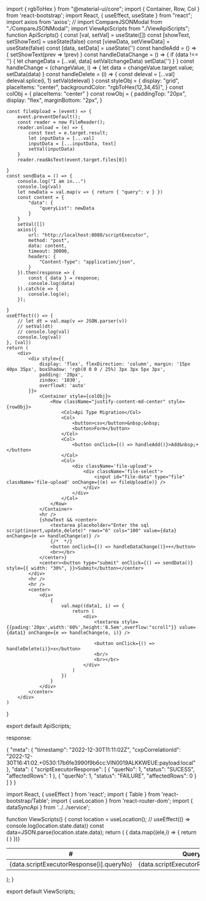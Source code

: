 import { rgbToHex } from "@material-ui/core";
import { Container, Row, Col } from 'react-bootstrap';
import React, { useEffect, useState } from "react";
import axios from 'axios';
// import CompareJSONModal from "./CompareJSONModal";
import ViewApiScripts from "./ViewApiScripts";
function ApiScripts() {
    const [val, setVal] = useState([])
    const [showText, setShowText] = useState(false)
    const [viewData, setViewData] = useState(false)
    const [data, setData] = useState('')
    const handleAdd = () => {
        setShowText(prev => !prev)
    }
    const handleDataChange = () => {
        if (data !== '') {
            let changeData = [...val, data]
            setVal(changeData)
            setData('')
        }
    }
    const handleChange = (changeValue, i) => {
        let data = changeValue.target.value;
        setData(data)
    }
    const handleDelete = (i) => {
        const deleval = [...val]
        deleval.splice(i, 1)
        setVal(deleval)
    }
    const styleObj = {
        display: "grid",
        placeItems: "center",
        backgroundColor: "rgbToHex(12,34,45)",
    }
    const colObj = {
        placeItems: "center"
    }
    const rowObj = {
        paddingTop: "20px",
        display: "flex",
        marginBottom: "2px",
    }

    const fileUpload = (event) => {
        event.preventDefault();
        const reader = new FileReader();
        reader.onload = (e) => {
            const text = e.target.result;
            let inputData = [...val]
            inputData = [...inputData, text]
            setVal(inputData)
        }
        reader.readAsText(event.target.files[0])

    }
    const sendData = () => {
        console.log("I am in...")
        console.log(val)
        let newData = val.map(v => { return { "query": v } })
        const content = {
            "data": {
                "queryList": newData
            }
        }
        setVal([])
        axios({
            url: "http://localhost:8080/scriptExecutor",
            method: "post",
            data: content,
            timeout: 30000,
            headers: {
                "Content-Type": "application/json",
            }
        }).then(response => {
            const { data } = response;
            console.log(data)
        }).catch(e => {
            console.log(e);
        });

    }
    useEffect(() => {
        // let dt = val.map(v => JSON.parser(v))
        // setVal(dt)
        // console.log(val)
        console.log(val)
    }, [val])
    return (
        <div>
            <div style={{
                display: 'flex', flexDirection: 'column', margin: '15px 40px 35px', boxShadow: 'rgb(0 0 0 / 25%) 3px 3px 5px 3px',
                padding: '20px',
                zindex: '1030',
                overflowX: 'auto'
            }}>
                <Container style={colObj}>
                    <Row className="justify-content-md-center" style={rowObj}>
                        <Col>Api Type Migration</Col>
                        <Col>
                            <button>csv</button>&nbsp;&nbsp;
                            <button>Form</button>
                        </Col>
                        <Col>
                            <button onClick={() => handleAdd()}>Add&nbsp;+</button>
                        </Col>
                        <Col>
                            <div className='file-upload'>
                                <div className='file-select'>
                                    <input id="file-data" type="file" className='file-upload' onChange={(e) => fileUpload(e)} />
                                </div>
                            </div>
                        </Col>
                    </Row>
                </Container>
                <hr />
                {showText && <center>
                    <textarea placeholder="Enter the sql script(insert,update,delete)" rows="6" cols="100" value={data} onChange={e => handleChange(e)} />
                    {/*  */}
                    <button onClick={() => handleDataChange()}>+</button>
                    <br></br>
                </center>}
                <center><button type="submit" onClick={() => sendData()} style={{ width: "30%", }}>Submit</button></center>
            </div>
            <hr />
            <hr />
            <center>
                <div>
                    {
                        val.map((data1, i) => {
                            return (
                                <div>
                                    <textarea style={{pading:'20px',width:'60%',height:'8.5em',overflow:"scroll"}} value={data1} onChange={e => handleChange(e, i)} />
                        
                                    <button onClick={() => handleDelete(i)}>x</button>
                                    <br/>
                                    <br></br>
                                </div>
                            )
                        })
                    }
                </div>
            </center>
        </div>
    )
}

export default ApiScripts;

response:

{
    "meta": {
        "timestamp": "2022-12-30T11:11:02Z",
        "cxpCorrelationId": "2022-12-30T16:41:02.+0530:17b6fe3990f9b6cc:VIN0019ALKKWEUE:payload:local"
    },
    "data": {
        "scriptExecutorResponse": [
            {
                "querNo": 1,
                "status": "SUCESS",
                "affectedRows": 1
            },
            {
                "querNo": 1,
                "status": "FAILURE",
                "affectedRows": 0
            }
        ]
    }
}

import React, { useEffect } from 'react';
import { Table } from 'react-bootstrap/Table';
import { useLocation } from 'react-router-dom';
import { dataSyncApi } from '../../service';

function ViewScripts() {
    const location = useLocation();
    // useEffect(() => console.log(location.state.data))
    const data=JSON.parse(location.state.data);
    return (
        <Table striped bordered hover>
            <thead>
                <tr>
                    <th>#</th>
                    <th>QueryNo</th>
                    <th>Status</th>
                    <th>AffectedRows</th>
                </tr>
            </thead>
            <tbody>
                {
                    data.map((ele,i) => {
                        return (
                            <tr>
                                <td>{data.scriptExecutorResponse[i].queryNo}</td>
                                <td>{data.scriptExecutorResponse[i].status}</td>
                                <td>{data.scriptExecutorResponse[i].affectedRows}</td>
                            </tr>
                        )
                    })}
            </tbody>
        </Table>
    );
}

export default ViewScripts;

